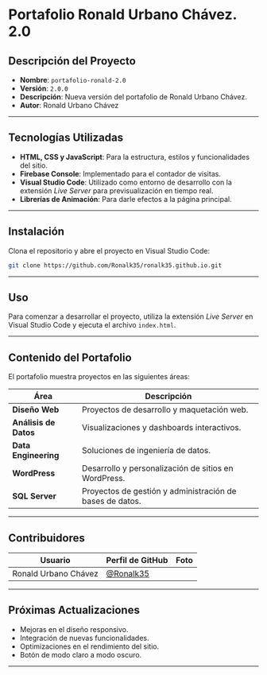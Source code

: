 # Portafolio Ronald Urbano Chávez. 2.0

## Descripción del Proyecto

- **Nombre**: `portafolio-ronald-2.0`
- **Versión**: `2.0.0`
- **Descripción**: Nueva versión del portafolio de Ronald Urbano Chávez.
- **Autor**: Ronald Urbano Chávez

---

## Tecnologías Utilizadas

- **HTML, CSS y JavaScript**: Para la estructura, estilos y funcionalidades del sitio.
- **Firebase Console**: Implementado para el contador de visitas.
- **Visual Studio Code**: Utilizado como entorno de desarrollo con la extensión *Live Server* para previsualización en tiempo real.
- **Librerías de Animación**: Para darle efectos a la página principal.

---

## Instalación

Clona el repositorio y abre el proyecto en Visual Studio Code:

```bash
git clone https://github.com/Ronalk35/ronalk35.github.io.git
```

---

## Uso

Para comenzar a desarrollar el proyecto, utiliza la extensión *Live Server* en Visual Studio Code y ejecuta el archivo `index.html`.

---

## Contenido del Portafolio

El portafolio muestra proyectos en las siguientes áreas:

| Área                  | Descripción                                              |
| --------------------- | -------------------------------------------------------- |
| **Diseño Web**        | Proyectos de desarrollo y maquetación web.               |
| **Análisis de Datos** | Visualizaciones y dashboards interactivos.               |
| **Data Engineering**  | Soluciones de ingeniería de datos.                       |
| **WordPress**         | Desarrollo y personalización de sitios en WordPress.     |
| **SQL Server**        | Proyectos de gestión y administración de bases de datos. |

---

## Contribuidores

| Usuario              | Perfil de GitHub                                 | Foto |
| -------------------- | ------------------------------------------------ | ---- |
| Ronald Urbano Chávez | [@Ronalk35](https://github.com/Ronalk35) |      |

---

## Próximas Actualizaciones

- Mejoras en el diseño responsivo.
- Integración de nuevas funcionalidades.
- Optimizaciones en el rendimiento del sitio.
- Botón de modo claro a modo oscuro.

---
